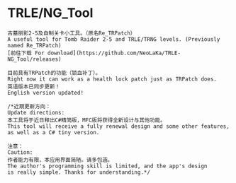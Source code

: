 # TRLE/NG_Tool
    古墓丽影2-5及自制关卡小工具。（原名Re_TRPatch）
    A useful tool for Tomb Raider 2-5 and TRLE/TRNG levels. (Previously named Re_TRPatch)
    [前往下载 For download](https://github.com/NeoLaKa/TRLE-NG_Tool/releases)

    目前具有TRPatch的功能（锁血补丁）。
    Right now it can work as a health lock patch just as TRPatch does.
    英语版本已同步更新！
    English version updated!

    /*近期更新方向：
    Update directions:
    本工具将于近日释出C#精简版，MFC版将获得全新设计与其他功能。
    This tool will receive a fully renewal design and some other features,
    as well as a C# tiny version.
    
    注意：
    Caution:
    作者能力有限，本应用界面简陋。请多包涵。
    The author's programming skill is limited, and the app's design 
    is really simple. Thanks for understanding.*/
